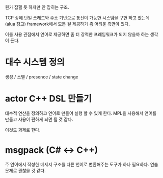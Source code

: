 뭔가 잡힐 듯 하지만 안 잡히는 구조. 

TCP 상에 단일 쓰레드와 주소 기반으로 통신이 가능한 시스템을 구현 하고 있는데 (alua 참고) 
framework에서 모든 걸 제공하기 좀 어려운 측면이 있다. 

이를 사용 관점에서 언어로 제공하면 좀 더 강력한 프레임워크가 되지 않을까 하는 생각이 든다. 


# 대수 시스템 정의 

생성 / 소멸 / presence / state change 




# actor C++ DSL 만들기 

대수적 연산을 정의하고 언어로 만들어 실행 할 수 있게 한다. 
MPL을 사용해서 언어를 만들고 사용이 편하게 되면 될 것 같다. 

이것도 과제로 한다.  


# msgpack (C# <-> C++) 

주 언어에서 작성한 메세지 구조를 다른 언어로 변환해주는 도구가 하나 필요하다. 
연습 문제로 괜찮을 것 같다. 

